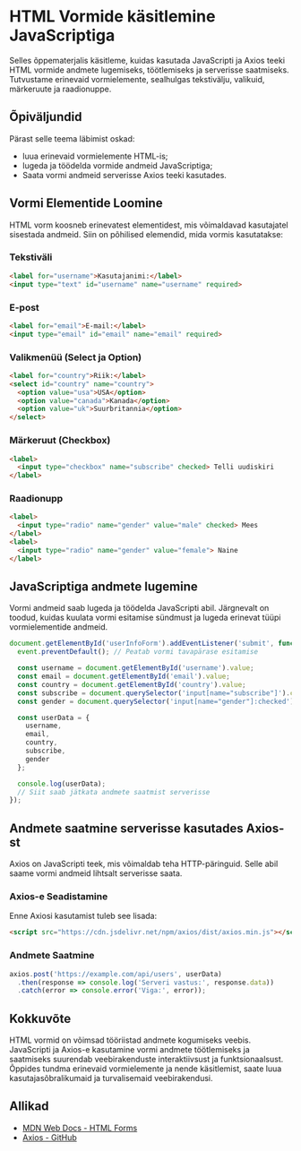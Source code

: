 
# HTML Vormide käsitlemine JavaScriptiga

Selles õppematerjalis käsitleme, kuidas kasutada JavaScripti ja Axios teeki HTML vormide andmete lugemiseks, töötlemiseks ja serverisse saatmiseks. Tutvustame erinevaid vormielemente, sealhulgas tekstivälju, valikuid, märkeruute ja raadionuppe.

## Õpiväljundid

Pärast selle teema läbimist oskad:

- luua erinevaid vormielemente HTML-is;
- lugeda ja töödelda vormide andmeid JavaScriptiga;
- Saata vormi andmeid serverisse Axios teeki kasutades.

## Vormi Elementide Loomine

HTML vorm koosneb erinevatest elementidest, mis võimaldavad kasutajatel sisestada andmeid. Siin on põhilised elemendid, mida vormis kasutatakse:

### Tekstiväli

```html
<label for="username">Kasutajanimi:</label>
<input type="text" id="username" name="username" required>
```

### E-post

```html
<label for="email">E-mail:</label>
<input type="email" id="email" name="email" required>
```

### Valikmenüü (Select ja Option)

```html
<label for="country">Riik:</label>
<select id="country" name="country">
  <option value="usa">USA</option>
  <option value="canada">Kanada</option>
  <option value="uk">Suurbritannia</option>
</select>
```

### Märkeruut (Checkbox)

```html
<label>
  <input type="checkbox" name="subscribe" checked> Telli uudiskiri
</label>
```

### Raadionupp

```html
<label>
  <input type="radio" name="gender" value="male" checked> Mees
</label>
<label>
  <input type="radio" name="gender" value="female"> Naine
</label>
```

## JavaScriptiga andmete lugemine

Vormi andmeid saab lugeda ja töödelda JavaScripti abil. Järgnevalt on toodud, kuidas kuulata vormi esitamise sündmust ja lugeda erinevat tüüpi vormielementide andmeid.

```javascript
document.getElementById('userInfoForm').addEventListener('submit', function(event) {
  event.preventDefault(); // Peatab vormi tavapärase esitamise

  const username = document.getElementById('username').value;
  const email = document.getElementById('email').value;
  const country = document.getElementById('country').value;
  const subscribe = document.querySelector('input[name="subscribe"]').checked;
  const gender = document.querySelector('input[name="gender"]:checked').value;

  const userData = {
    username,
    email,
    country,
    subscribe,
    gender
  };

  console.log(userData);
  // Siit saab jätkata andmete saatmist serverisse
});
```

## Andmete saatmine serverisse kasutades Axios-st

Axios on JavaScripti teek, mis võimaldab teha HTTP-päringuid. Selle abil saame vormi andmeid lihtsalt serverisse saata.

### Axios-e Seadistamine

Enne Axiosi kasutamist tuleb see lisada:

```html
<script src="https://cdn.jsdelivr.net/npm/axios/dist/axios.min.js"></script>
```

### Andmete Saatmine

```javascript
axios.post('https://example.com/api/users', userData)
  .then(response => console.log('Serveri vastus:', response.data))
  .catch(error => console.error('Viga:', error));
```

## Kokkuvõte

HTML vormid on võimsad tööriistad andmete kogumiseks veebis. JavaScripti ja Axios-e kasutamine vormi andmete töötlemiseks ja saatmiseks suurendab veebirakenduste interaktiivsust ja funktsionaalsust. Õppides tundma erinevaid vormielemente ja nende käsitlemist, saate luua kasutajasõbralikumaid ja turvalisemaid veebirakendusi.

## Allikad

- [MDN Web Docs - HTML Forms](https://developer.mozilla.org/en-US/docs/Learn/Forms)
- [Axios - GitHub](https://github.com/axios/axios)
